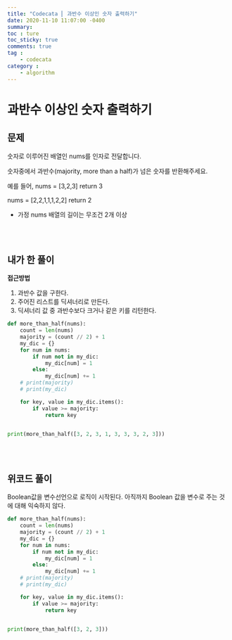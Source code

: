 ```yaml
---
title: "Codecata ⎜ 과반수 이상인 숫자 출력하기"
date: 2020-11-10 11:07:00 -0400
summary: 
toc : ture
toc_sticky: true
comments: true
tag : 
    - codecata
category : 
    - algorithm
---
```


# 과반수 이상인 숫자 출력하기

## 문제
숫자로 이루어진 배열인 nums를 인자로 전달합니다.

숫자중에서 과반수(majority, more than a half)가 넘은 숫자를 반환해주세요. 

예를 들어, 
nums = [3,2,3]
return 3

nums = [2,2,1,1,1,2,2]
return 2

* 가정
nums 배열의 길이는 무조건 2개 이상

<br><br>

## 내가 한 풀이

**접근방법**  
1. 과반수 값을 구한다.
2. 주어진 리스트를 딕셔너리로 만든다.
3. 딕셔너리 값 중 과반수보다 크거나 같은 키를 리턴한다.


```python
def more_than_half(nums):
    count = len(nums)
    majority = (count // 2) + 1
    my_dic = {}
    for num in nums:
        if num not in my_dic:
            my_dic[num] = 1
        else:
            my_dic[num] += 1
    # print(majority)
    # print(my_dic)

    for key, value in my_dic.items():
        if value >= majority:
            return key


print(more_than_half([3, 2, 3, 1, 3, 3, 3, 2, 3]))

```

<br><br>

## 위코드 풀이
Boolean값을 변수선언으로 로직이 시작된다. 아직까지 Boolean 값을 변수로 주는 것에 대해 익숙하지 않다.

```python
def more_than_half(nums):
    count = len(nums)
    majority = (count // 2) + 1
    my_dic = {}
    for num in nums:
        if num not in my_dic:
            my_dic[num] = 1
        else:
            my_dic[num] += 1
    # print(majority)
    # print(my_dic)

    for key, value in my_dic.items():
        if value >= majority:
            return key


print(more_than_half([3, 2, 3]))
```